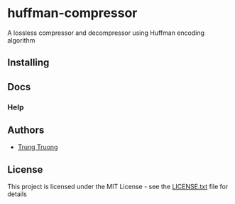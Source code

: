# huffman-compressor

A lossless compressor and decompressor using Huffman encoding algorithm

## Installing

## Docs

### Help

## Authors

* [Trung Truong](https://github.com/ttrung149)

## License

This project is licensed under the MIT License - see the [LICENSE.txt](LICENSE.txt) file for details
